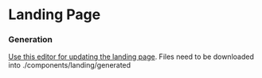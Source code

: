 # Landing Page

### Generation

[Use this editor for updating the landing page](https://landing.ant.design/edit/#uid=603a76c9ab8715426168afd7). Files need to be downloaded into ./components/landing/generated
